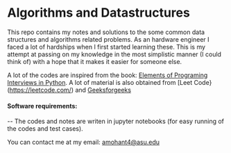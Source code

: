 # Algorithms and Datastructures

This repo contains my notes and solutions to the some common data structures and algorithms related problems.
As an hardware engineer I faced a lot of hardships when I first started learning these. This is my attempt at passing on my knowledge in the most simplistic manner (I could think of) with a hope that it makes it easier for someone else.

A lot of the codes are inspired from the book: [Elements of Programing Interviews in Python](http://elementsofprogramminginterviews.com/2017/04/03/2017-04-03-python/).
A lot of material is also obtained from [Leet Code}(https://leetcode.com/) and [Geeksforgeeks](http://www.geeksforgeeks.org/)

#### Software requirements:
-- The codes and notes are writen in jupyter notebooks (for easy running of the codes and test cases).

You can contact me at my email: amohant4@asu.edu
